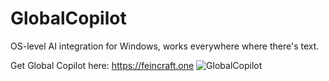 # GlobalCopilot
OS-level AI integration for Windows, works everywhere where there's text.

Get Global Copilot here: https://feincraft.one
![GlobalCopilot](https://user-images.githubusercontent.com/32096531/224846000-8955248e-5d46-4efa-874d-418be0914abf.gif)
